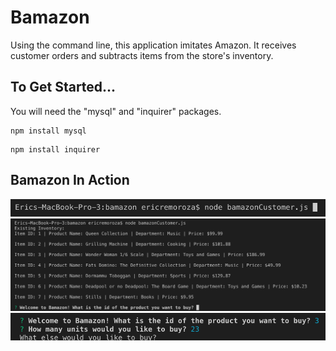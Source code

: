 # Bamazon

Using the command line, this application imitates Amazon. It receives customer orders and subtracts items from the store's inventory. 

## To Get Started...
You will need the "mysql" and "inquirer" packages.
```
npm install mysql
```
```
npm install inquirer
```
## Bamazon In Action

![start the program](images/nodebamazonjs1.png)
![listing and choosing](images/nodebamazonjs2.png)
![how many](images/nodebamazonjs3.png)